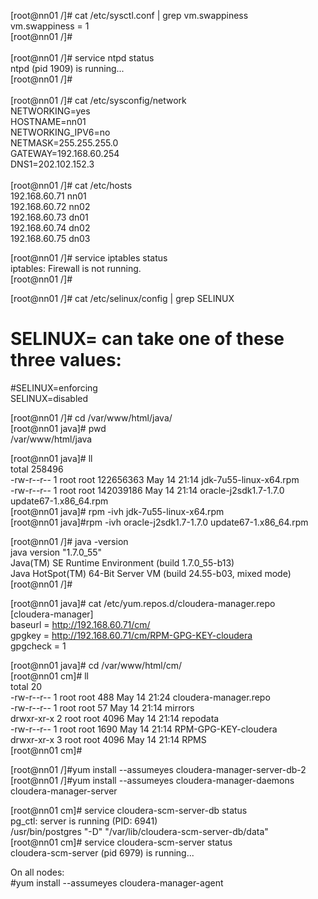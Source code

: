 [root@nn01 /]# cat /etc/sysctl.conf | grep vm.swappiness<br>
vm.swappiness = 1<br>
[root@nn01 /]# <br>
<br>
[root@nn01 /]# service ntpd status<br>
ntpd (pid  1909) is running...<br>
[root@nn01 /]# <br>
<br>
[root@nn01 /]# cat /etc/sysconfig/network<br>
NETWORKING=yes<br>
HOSTNAME=nn01<br>
NETWORKING_IPV6=no<br>
NETMASK=255.255.255.0<br>
GATEWAY=192.168.60.254<br>
DNS1=202.102.152.3<br>
<br>
[root@nn01 /]# cat /etc/hosts<br>
192.168.60.71 nn01<br>
192.168.60.72 nn02<br>
192.168.60.73 dn01<br>
192.168.60.74 dn02<br>
192.168.60.75 dn03<br>

[root@nn01 /]# service iptables status<br>
iptables: Firewall is not running.<br>
[root@nn01 /]# <br>

[root@nn01 /]# cat /etc/selinux/config  | grep SELINUX<br>
# SELINUX= can take one of these three values:<br>
#SELINUX=enforcing<br>
SELINUX=disabled<br>

[root@nn01 /]# cd /var/www/html/java/<br>
[root@nn01 java]# pwd<br>
/var/www/html/java<br>

[root@nn01 java]# ll<br>
total 258496<br>
-rw-r--r-- 1 root root 122656363 May 14 21:14 jdk-7u55-linux-x64.rpm<br>
-rw-r--r-- 1 root root 142039186 May 14 21:14 oracle-j2sdk1.7-1.7.0 update67-1.x86_64.rpm<br>
[root@nn01 java]# rpm -ivh jdk-7u55-linux-x64.rpm<br>
[root@nn01 java]#rpm -ivh oracle-j2sdk1.7-1.7.0 update67-1.x86_64.rpm<br>

[root@nn01 /]# java -version<br>
java version "1.7.0_55"<br>
Java(TM) SE Runtime Environment (build 1.7.0_55-b13)<br>
Java HotSpot(TM) 64-Bit Server VM (build 24.55-b03, mixed mode)<br>
[root@nn01 /]# <br>

[root@nn01 java]# cat /etc/yum.repos.d/cloudera-manager.repo <br>
[cloudera-manager]<br>
baseurl = http://192.168.60.71/cm/<br>
gpgkey = http://192.168.60.71/cm/RPM-GPG-KEY-cloudera<br>
gpgcheck = 1<br>

[root@nn01 java]# cd /var/www/html/cm/<br>
[root@nn01 cm]# ll<br>
total 20<br>
-rw-r--r-- 1 root root  488 May 14 21:24 cloudera-manager.repo<br>
-rw-r--r-- 1 root root   57 May 14 21:14 mirrors<br>
drwxr-xr-x 2 root root 4096 May 14 21:14 repodata<br>
-rw-r--r-- 1 root root 1690 May 14 21:14 RPM-GPG-KEY-cloudera<br>
drwxr-xr-x 3 root root 4096 May 14 21:14 RPMS<br>
[root@nn01 cm]# <br>

[root@nn01 /]#yum install --assumeyes cloudera-manager-server-db-2<br>
[root@nn01 /]#yum install --assumeyes cloudera-manager-daemons cloudera-manager-server<br>

[root@nn01 cm]# service cloudera-scm-server-db status<br>
pg_ctl: server is running (PID: 6941)<br>
/usr/bin/postgres "-D" "/var/lib/cloudera-scm-server-db/data"<br>
[root@nn01 cm]# service cloudera-scm-server status<br>
cloudera-scm-server (pid  6979) is running...<br>

On all nodes:<br>
#yum install --assumeyes cloudera-manager-agent<br>
